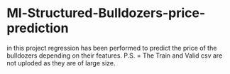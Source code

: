 # Ml-Structured-Bulldozers-price-prediction
in this project regression has been performed to predict the price of the bulldozers depending on their features. 
P.S. = The Train and Valid csv are not uploded as they are of large size.
